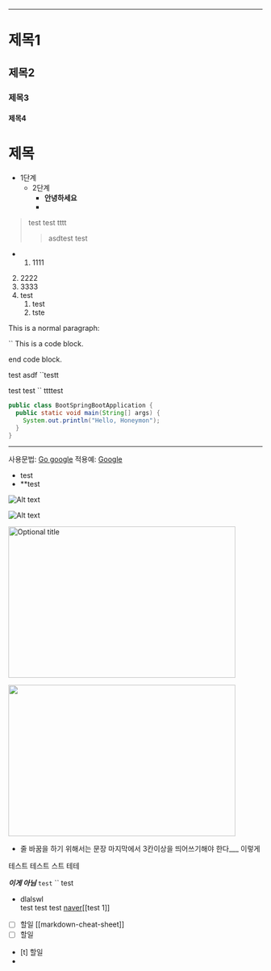 -----------

# 제목1
## 제목2
### 제목3
#### 제목4
제목
====== 


+ 1단계
	+ 2단계
		+ **안녕하세요**
		+ 
> test 
> test
> tttt
> 	> asdtest
              test
              
  * 1. 1111
  2. 2222
  3. 3333
1. test
	1. test
	2. tste



This is a normal paragraph:

   `` This is a code block.
    
end code block.


test asdf
	``testt

test
   test
`` ttttest
 

```java
public class BootSpringBootApplication {
  public static void main(String[] args) {
    System.out.println("Hello, Honeymon");
  }
}
```
***

사용문법: [Go google](Google)
적용예: [Google](https://google.com)


* test
* **test 

![Alt text](001.jpg "Optional title")


![Alt text](/image/001.png "RubberDuck")

<img src="/image/001.png" width="450px" height="300px" title="px(픽셀) 크기 설정" alt="Optional title"></img><br/>


<img src="001.jpg" width="450px" height="300px"></img>


* 줄 바꿈을 하기 위해서는 문장 마지막에서 3칸이상을 띄어쓰기해야 한다___   이렇게

 테스트
	테스트
	스트
	테테

___이게 아님___
``` test ```
`` test

+ dlalswl     
  test
  test
  test
  [naver](https://www.naver.com)[[test 1]]
  
- [ ] 할일 [[markdown-cheat-sheet]]
- [ ] 할일
- [t] 할일
- 